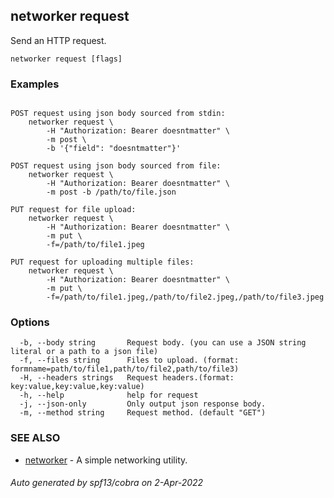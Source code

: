 ## networker request

Send an HTTP request.

```
networker request [flags]
```

### Examples

```

POST request using json body sourced from stdin:
	networker request \
		-H "Authorization: Bearer doesntmatter" \
		-m post \
		-b '{"field": "doesntmatter"}'

POST request using json body sourced from file:
	networker request \
		-H "Authorization: Bearer doesntmatter" \
		-m post -b /path/to/file.json

PUT request for file upload:
	networker request \
		-H "Authorization: Bearer doesntmatter" \
		-m put \
		-f=/path/to/file1.jpeg

PUT request for uploading multiple files:
	networker request \
		-H "Authorization: Bearer doesntmatter" \
		-m put \
		-f=/path/to/file1.jpeg,/path/to/file2.jpeg,/path/to/file3.jpeg

```

### Options

```
  -b, --body string       Request body. (you can use a JSON string literal or a path to a json file)
  -f, --files string      Files to upload. (format: formname=path/to/file1,path/to/file2,path/to/file3)
  -H, --headers strings   Request headers.(format: key:value,key:value,key:value)
  -h, --help              help for request
  -j, --json-only         Only output json response body.
  -m, --method string     Request method. (default "GET")
```

### SEE ALSO

* [networker](networker.md)	 - A simple networking utility.

###### Auto generated by spf13/cobra on 2-Apr-2022
